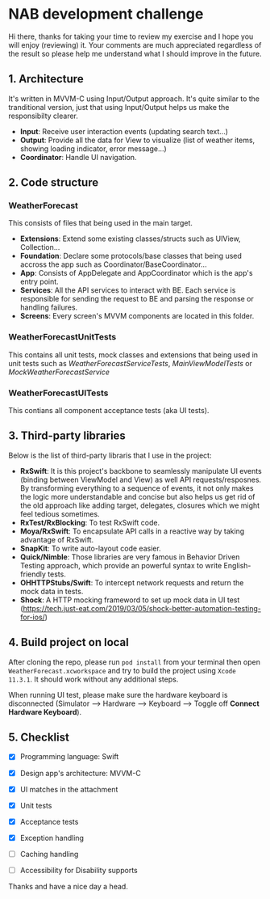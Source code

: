 # NAB development challenge

Hi there, thanks for taking your time to review my exercise and I hope you will enjoy (reviewing) it. Your comments are much appreciated regardless of the result so please help me understand what I should improve in the future.

## 1. Architecture
It's written in MVVM-C using Input/Output approach. It's quite similar to the tranditional version, just that using Input/Output helps us make the responsibilty clearer. 
- **Input**: Receive user interaction events (updating search text...)
- **Output**: Provide all the data for View to visualize (list of weather items, showing loading indicator, error message...)
- **Coordinator**: Handle UI navigation.

## 2. Code structure
### WeatherForecast
This consists of files that being used in the main target.
- **Extensions**: Extend some existing classes/structs such as UIView, Collection...
- **Foundation**: Declare some protocols/base classes that being used accross the app such as Coordinator/BaseCoordinator...
- **App**: Consists of AppDelegate and AppCoordinator which is the app's entry point.
- **Services**: All the API services to interact with BE. Each service is responsible for sending the request to BE and parsing the response or handling failures. 
- **Screens**: Every screen's MVVM components are located in this folder.

### WeatherForecastUnitTests
This contains all unit tests, mock classes and extensions that being used in unit tests such as *WeatherForecastServiceTests*, *MainViewModelTests* or *MockWeatherForecastService*

### WeatherForecastUITests
This contians all component acceptance tests (aka UI tests). 

## 3. Third-party libraries
Below is the list of third-party libraris that I use in the project:
- **RxSwift**: It is this project's backbone to seamlessly manipulate UI events (binding between ViewModel and View) as well API requests/resposnes. By transforming everything to a sequence of events, it not only makes the logic more understandable and concise but also helps us get rid of the old approach like adding target, delegates, closures which we might feel tedious sometimes.
- **RxTest/RxBlocking**: To test RxSwift code.
- **Moya/RxSwift**: To encapsulate API calls in a reactive way by taking advantage of RxSwift.
- **SnapKit**: To write auto-layout code easier.
- **Quick/Nimble**: Those libraries are very famous in Behavior Driven Testing approach, which provide an powerful syntax to write English-friendly tests.
- **OHHTTPStubs/Swift**: To intercept network requests and return the mock data in tests.
- **Shock**: A HTTP mocking frameword to set up mock data in UI test (https://tech.just-eat.com/2019/03/05/shock-better-automation-testing-for-ios/)

## 4. Build project on local
After cloning the repo, please run `pod install` from your terminal then open `WeatherForecast.xcworkspace` and try to build the project using `Xcode 11.3.1`. It should work without any additional steps.

When running UI test, please make sure the hardware keyboard is disconnected (Simulator --> Hardware --> Keyboard --> Toggle off **Connect Hardware Keyboard**).

## 5. Checklist
- [x] Programming language: Swift

- [x] Design app's architecture: MVVM-C 

- [x] UI matches in the attachment 

- [x] Unit tests

- [x] Acceptance tests

- [x] Exception handling

- [ ] Caching handling

- [ ] Accessibility for Disability supports

Thanks and have a nice day a head.
